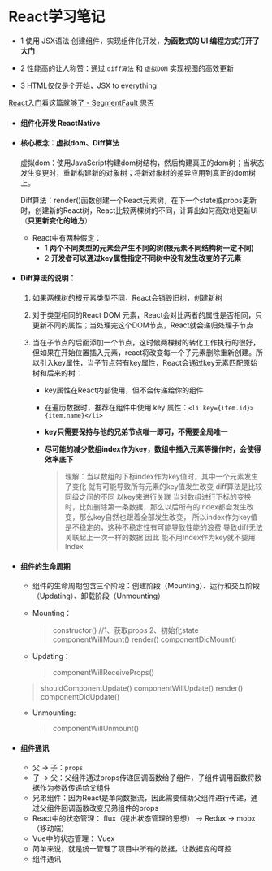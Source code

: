 # React学习笔记

- 1 使用 JSX语法 创建组件，实现组件化开发，**为函数式的 UI 编程方式打开了大门**

- 2 性能高的让人称赞：通过 `diff算法` 和 `虚拟DOM` 实现视图的高效更新

- 3 HTML仅仅是个开始，JSX to everything

  

[React入门看这篇就够了 - SegmentFault 思否](https://segmentfault.com/a/1190000012921279)

- #### 组件化开发 ReactNative

- #### 核心概念：虚拟dom、Diff算法

  虚拟dom：使用JavaScript构建dom树结构，然后构建真正的dom树；当状态发生变更时，重新构建新的对象树；将新对象树的差异应用到真正的dom树上。

  Diff算法：render()函数创建一个React元素树，在下一个state或props更新时，创建新的React树，React比较两棵树的不同，计算出如何高效地更新UI（**只更新变化的地方**）

  - React中有两种假定：
    - 1 **两个不同类型的元素会产生不同的树(根元素不同结构树一定不同)**
    - 2 **开发者可以通过key属性指定不同树中没有发生改变的子元素**

- #### Diff算法的说明：

  1. 如果两棵树的根元素类型不同，React会销毁旧树，创建新树

  2. 对于类型相同的React DOM 元素，React会对比两者的属性是否相同，只更新不同的属性；当处理完这个DOM节点，React就会递归处理子节点

  3. 当在子节点的后面添加一个节点，这时候两棵树的转化工作执行的很好，但如果在开始位置插入元素，react将改变每一个子元素删除重新创建。所以引入key属性，当子节点带有key属性，React会通过key元素匹配原始树和后来的树：

     - key属性在React内部使用，但不会传递给你的组件

     - 在遍历数据时，推荐在组件中使用 key 属性：`<li key={item.id}>{item.name}</li>`

     - **key只需要保持与他的兄弟节点唯一即可，不需要全局唯一**

     - **尽可能的减少数组index作为key，数组中插入元素等操作时，会使得效率底下**

       > 理解：当以数组的下标index作为key值时，其中一个元素发生了变化 就有可能导致所有元素的key值发生改变  diff算法是比较同级之间的不同  以key来进行关联 当对数组进行下标的变换时，比如删除第一条数据，那么以后所有的Index都会发生改变，那么key自然也跟着全部发生改变， 所以index作为key值是不稳定的，这种不稳定性有可能导致性能的浪费 导致diff无法关联起上一次一样的数据  因此 能不用Index作为key就不要用Index 
  
  

- #### 组件的生命周期

  - 组件的生命周期包含三个阶段：创建阶段（Mounting）、运行和交互阶段（Updating）、卸载阶段（Unmounting）

  - Mounting：

    > constructor()
    > //1、获取props 2、初始化state
    > componentWillMount()
    > render()
    > componentDidMount()
    
  - Updating：

    > componentWillReceiveProps()
  > shouldComponentUpdate()
    > componentWillUpdate()
    > render()
    > componentDidUpdate()
    
  - Unmounting:
  
    > componentWillUnmount()

  

- #### 组件通讯

  - 父 -> 子：`props`
  - 子 -> 父：父组件通过props传递回调函数给子组件，子组件调用函数将数据作为参数传递给父组件
  - 兄弟组件：因为React是单向数据流，因此需要借助父组件进行传递，通过父组件回调函数改变兄弟组件的props
  - React中的状态管理： flux（提出状态管理的思想） -> Redux -> mobx（移动端）
  - Vue中的状态管理： Vuex
  - 简单来说，就是统一管理了项目中所有的数据，让数据变的可控
  - 组件通讯